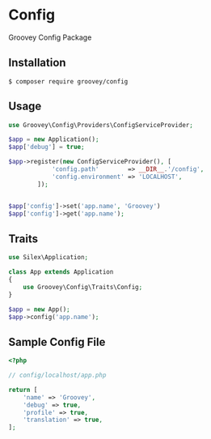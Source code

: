 # Config

Groovey Config Package


## Installation

    $ composer require groovey/config

## Usage

```php
use Groovey\Config\Providers\ConfigServiceProvider;

$app = new Application();
$app['debug'] = true;

$app->register(new ConfigServiceProvider(), [
            'config.path'        => __DIR__.'/config',
            'config.environment' => 'LOCALHOST',
        ]);


$app['config']->set('app.name', 'Groovey')
$app['config']->get('app.name');
```

## Traits

```php
use Silex\Application;

class App extends Application
{
    use Groovey\Config\Traits\Config;
}

$app = new App();
$app->config('app.name');
```

## Sample Config File

```php
<?php

// config/localhost/app.php

return [
    'name' => 'Groovey',
    'debug' => true,
    'profile' => true,
    'translation' => true,
];
```


